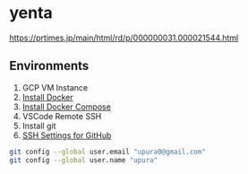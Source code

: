# yenta

https://prtimes.jp/main/html/rd/p/000000031.000021544.html

## Environments

1. GCP VM Instance
2. [Install Docker](https://dev.to/seattleconsulting/gce-docker-compose-3em)
3. [Install Docker Compose](https://docs.docker.com/compose/install/)
4. VSCode Remote SSH
5. Install git
6. [SSH Settings for GitHub](https://qiita.com/shizuma/items/2b2f873a0034839e47ce)

```bash
git config --global user.email "upura0@gmail.com"
git config --global user.name "upura"
```
